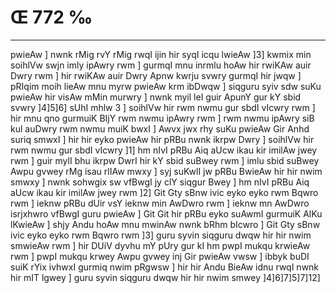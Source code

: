 # Œ 772 ‰
---
pwieAw ] nwnk rMig rvY rMig rwqI ijin hir syqI icqu lwieAw ]3]
kwmix min soihlVw swjn imly ipAwry rwm ] gurmqI mnu inrmlu hoAw
hir rwiKAw auir Dwry rwm ] hir rwiKAw auir Dwry Apnw kwrju svwry
gurmqI hir jwqw ] pRIqim moih lieAw mnu myrw pwieAw krm ibDwqw ]
siqguru syiv sdw suKu pwieAw hir visAw mMin murwry ] nwnk myil leI
guir ApunY gur kY sbid svwry ]4]5]6] sUhI mhlw 3 ] soihlVw hir rwm
nwmu gur sbdI vIcwry rwm ] hir mnu qno gurmuiK BIjY rwm nwmu ipAwry
rwm ] rwm nwmu ipAwry siB kul auDwry rwm nwmu muiK bwxI ] Awvx jwx
rhy suKu pwieAw Gir Anhd suriq smwxI ] hir hir eyko pwieAw hir pRBu
nwnk ikrpw Dwry ] soihlVw hir rwm nwmu gur sbdI vIcwry ]1] hm nIvI
pRBu Aiq aUcw ikau kir imilAw jwey rwm ] guir mylI bhu ikrpw DwrI hir
kY sbid suBwey rwm ] imlu sbid suBwey Awpu gvwey rMg isau rlIAw mwxy ]
syj suKwlI jw pRBu BwieAw hir hir nwim smwxy ] nwnk sohwgix sw
vfBwgI jy clY siqgur Bwey ] hm nIvI pRBu Aiq aUcw ikau kir imilAw
jwey rwm ]2] Git Gty sBnw ivic eyko eyko rwm Bqwro rwm ] ieknw pRBu
dUir vsY ieknw min AwDwro rwm ] ieknw mn AwDwro isrjxhwro vfBwgI
guru pwieAw ] Git Git hir pRBu eyko suAwmI gurmuiK AlKu lKwieAw ]
shjy Andu hoAw mnu mwinAw nwnk bRhm bIcwro ] Git Gty sBnw ivic eyko
eyko rwm Bqwro rwm ]3] guru syvin siqguru dwqw hir hir nwim smwieAw
rwm ] hir DUiV dyvhu mY pUry gur kI hm pwpI mukqu krwieAw rwm ] pwpI
mukqu krwey Awpu gvwey inj Gir pwieAw vwsw ] ibbyk buDI suiK rYix
ivhwxI gurmiq nwim pRgwsw ] hir hir Andu BieAw idnu rwqI nwnk hir
mIT lgwey ] guru syvin siqguru dwqw hir hir nwim smwey
]4]6]7]5]7]12]
####
